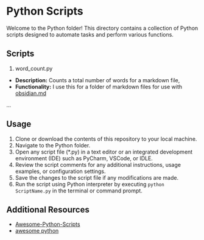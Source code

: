 # Python Scripts

Welcome to the Python folder! This directory contains a collection of Python scripts designed to automate tasks and perform various functions.

## Scripts

 1. word_count.py

- **Description:** Counts a total number of words for a markdown file, 
- **Functionality:** I use this for a folder of markdown files for use with [obsidian.md](https://obsidian.md/)


...

## Usage

1. Clone or download the contents of this repository to your local machine.
2. Navigate to the Python folder.
3. Open any script file (*.py) in a text editor or an integrated development environment (IDE) such as PyCharm, VSCode, or IDLE.
4. Review the script comments for any additional instructions, usage examples, or configuration settings.
5. Save the changes to the script file if any modifications are made.
6. Run the script using Python interpreter by executing `python ScriptName.py` in the terminal or command prompt.

## Additional Resources
* [Awesome-Python-Scripts](https://github.com/hastagAB/Awesome-Python-Scripts)
* [awesome python](https://github.com/vinta/awesome-python)
